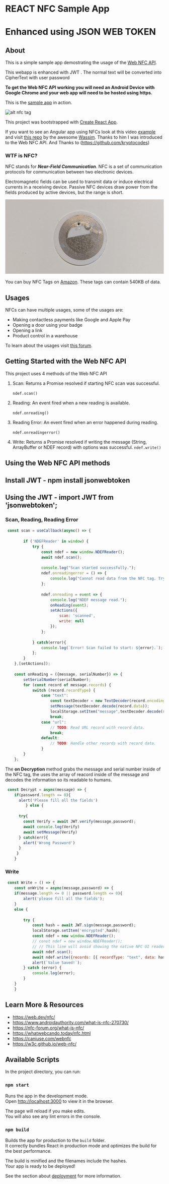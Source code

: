 # REACT NFC Sample App
# Enhanced using JSON WEB TOKEN
## About


This is a simple sample app demostrating the usage of the [Web NFC API](https://w3c.github.io/web-nfc/).

This webapp is enhanced with JWT . The normal text will be converted into CipherText with user password

**To get the Web NFC API working you will need an Android Device with Google Chrome and your web app will need to be hosted using https.**

This is the [sample app](https://nfc-acet.pages.dev/) in action.

![alt nfc tag](scs.png,output2.png,output4.png)

This project was bootstrapped with [Create React App](https://github.com/facebook/create-react-app).

If you want to see an Angular app using NFCs look at this video [example](https://twitter.com/manekinekko/status/1424697070015991808) and visit [this repo](https://github.com/manekinekko/puzzle-duo-nfc) by the awesome [Wassim](https://twitter.com/manekinekko). Thanks to him I was introduced to the Web NFC API. And Thanks to (https://github.com/kryptocodes) 

### WTF is NFC?

NFC stands for **_Near-Field Communication_**. NFC is a set of communication protocols for communication between two electronic devices.

Electromagnetic fields can be used to transmit data or induce electrical currents in a receiving device. Passive NFC devices draw power from the fields produced by active devices, but the range is short.

![alt NFC Tag](nfc.jpg)

You can buy NFC Tags on [Amazon](https://www.amazon.com/gp/product/B0727NYX3B/ref=ppx_yo_dt_b_asin_title_o01_s00?ie=UTF8&psc=1). These tags can contain 540KB of data.

## Usages

NFCs can have multiple usages, some of the usages are:

- Making contactless payments like Google and Apple Pay
- Opening a door using your badge
- Opening a link
- Product control in a warehouse

To learn about the usages visit [this forum](https://nfc-forum.org/what-is-nfc/).

## Getting Started with the Web NFC API

This project uses 4 methods of the Web NFC API

1. Scan: Returns a Promise resolved if starting NFC scan was successful.

   `ndef.scan()`

2. Reading: An event fired when a new reading is available.

   `ndef.onreading()`

3. Reading Error: An event fired when an error happened during reading.

   `ndef.onreadingerror()`

4. Write: Returns a Promise resolved if writing the message (String, ArrayBuffer or NDEF record) with options was successful.
   `ndef.write()`

## Using the Web NFC API methods

## Install JWT - npm install jsonwebtoken

## Using the JWT - import JWT from 'jsonwebtoken';


### Scan, Reading, Reading Error

```javascript
 const scan = useCallback(async() => {

        if ('NDEFReader' in window) { 
            try {
                const ndef = new window.NDEFReader();
                await ndef.scan();
                
                console.log("Scan started successfully.");
                ndef.onreadingerror = () => {
                    console.log("Cannot read data from the NFC tag. Try another one?");
                };
                
                ndef.onreading = event => {
                    console.log("NDEF message read.");
                    onReading(event);
                    setActions({
                        scan: 'scanned',
                        write: null
                    });
                };

            } catch(error){
                console.log(`Error! Scan failed to start: ${error}.`);
            };
        }
    },[setActions]);

    const onReading = ({message, serialNumber}) => {
        setSerialNumber(serialNumber);
        for (const record of message.records) {
            switch (record.recordType) {
                case "text":
                    const textDecoder = new TextDecoder(record.encoding);
                    setMessage(textDecoder.decode(record.data));
                    localStorage.setItem("message",textDecoder.decode(record.data))
                    break;
                case "url":
                    // TODO: Read URL record with record data.
                    break;
                default:
                    // TODO: Handle other records with record data.
                }
        }
    };
```

The **on Decryption** method grabs the message and serial number inside of the NFC tag, the uses the array of reacord inside of the message and decodes the information so its readable to humans.

```javascript
 const Decrypt = async(message) => {
    if(password.length <= 0){
      alert('Please fill all the fields')
         } else {
    
      try{
        const Verify = await JWT.verify(message,password);
        await console.log(Verify)
        await setMessage(Verify)
      } catch(err){
        alert('Wrong Password')
      }
     }
    }
```

### Write

```javascript
 const Write = () => {
    const onWrite = async(message,password) => {
    if(message.length <= 0 || password.length <= 0){
        alert('please fill all the fields');
    }
    else {

        try {
            const hash = await JWT.sign(message,password);
            localStorage.setItem('encrypted',hash);
            const ndef = new window.NDEFReader();
            // const ndef = new window.NDEFReader();
            // // This line will avoid showing the native NFC UI reader
            await ndef.scan();
            await ndef.write({records: [{ recordType: "text", data: hash }]});
            alert(`Value Saved!`);
        } catch (error) {
            console.log(error);
        }
    } 
    }
```

## Learn More & Resources

- https://web.dev/nfc/
- https://www.androidauthority.com/what-is-nfc-270730/
- https://nfc-forum.org/what-is-nfc/
- https://whatwebcando.today/nfc.html
- https://caniuse.com/webnfc
- https://w3c.github.io/web-nfc/

## Available Scripts

In the project directory, you can run:

### `npm start`

Runs the app in the development mode.\
Open [http://localhost:3000](http://localhost:3000) to view it in the browser.

The page will reload if you make edits.\
You will also see any lint errors in the console.

### `npm build`

Builds the app for production to the `build` folder.\
It correctly bundles React in production mode and optimizes the build for the best performance.

The build is minified and the filenames include the hashes.\
Your app is ready to be deployed!

See the section about [deployment](https://facebook.github.io/create-react-app/docs/deployment) for more information.
